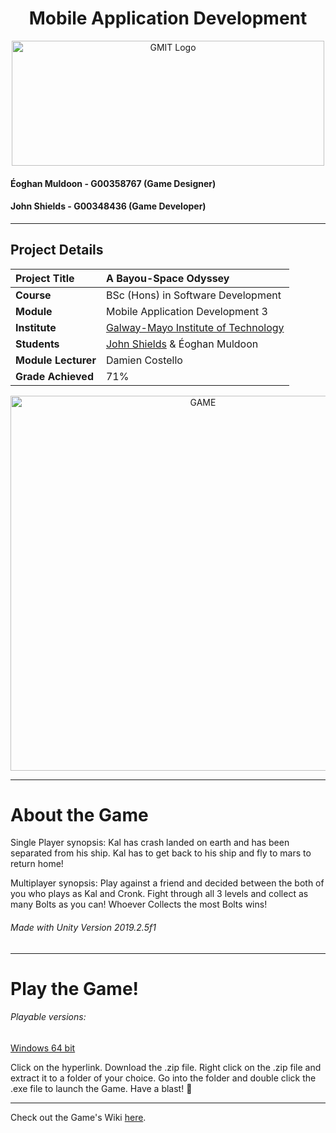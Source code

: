 <h1 align="center">Mobile Application Development</h1>

<a href="https://www.gmit.ie/" >
<p align="center"><img src="https://i.ibb.co/f1ZQSkt/logo-gmit.png"
alt="GMIT Logo" width="500" height="200"/>
</p></a>

#### Éoghan Muldoon - G00358767 (Game Designer)
#### John Shields - G00348436 (Game Developer)
***

## Project Details
| **Project Title** | A Bayou-Space Odyssey |
| :------------- |:-------------|
| **Course**              | BSc (Hons) in Software Development |
| **Module**              | Mobile Application Development 3 |
| **Institute**           | [Galway-Mayo Institute of Technology](https://www.gmit.ie/) |
| **Students**            | [John Shields](https://github.com/johnshields) & Éoghan Muldoon |
| **Module Lecturer**     | Damien Costello |
| **Grade Achieved**      | 71% |

<p align="center"><img src="https://user-images.githubusercontent.com/26766163/111082963-0928d880-8503-11eb-9ce6-f6280b18c6c7.png"
alt="GAME" width="600"/>
  
***
# About the Game
Single Player synopsis: Kal has crash landed on earth and has been separated from his ship.
Kal has to get back to his ship and fly to mars to return home!

Multiplayer synopsis: Play against a friend and decided between the both of you who plays as Kal and Cronk.
Fight through all 3 levels and collect as many Bolts as you can! Whoever Collects the most Bolts wins!

###### Made with Unity Version 2019.2.5f1
***
# Play the Game!

###### Playable versions:

[Windows 64 bit](https://developer.cloud.unity3d.com/share/share.html?shareId=byF_j4hJYL)

Click on the hyperlink. Download the .zip file.
Right click on the .zip file and extract it to a folder of your choice.
Go into the folder and double click the .exe file to launch the Game. Have a blast! :rocket:

***
Check out the Game's Wiki [here](https://github.com/johnshields/MAD_3_Game/wiki).
